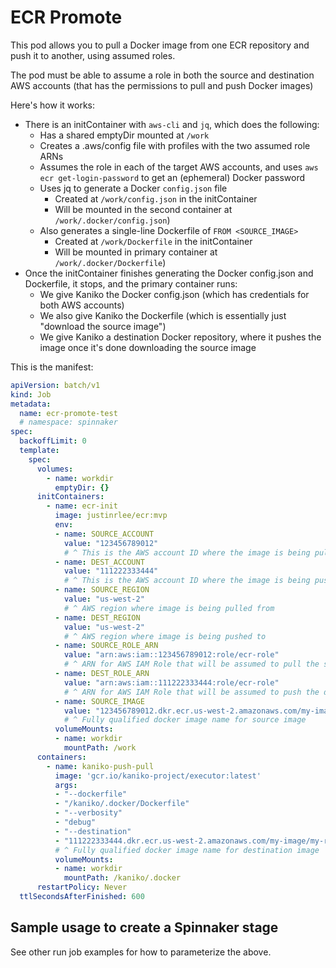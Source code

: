 # ECR Promote

This pod allows you to pull a Docker image from one ECR repository and push it to another, using assumed roles.

The pod must be able to assume a role in both the source and destination AWS accounts (that has the permissions to pull and push Docker images)

Here's how it works:
* There is an initContainer with `aws-cli` and `jq`, which does the following:
  * Has a shared emptyDir mounted at `/work`
  * Creates a .aws/config file with profiles with the two assumed role ARNs
  * Assumes the role in each of the target AWS accounts, and uses `aws ecr get-login-password` to get an (ephemeral) Docker password
  * Uses jq to generate a Docker `config.json` file 
    * Created at `/work/config.json` in the initContainer
    * Will be mounted in the second container at `/work/.docker/config.json`)
  * Also generates a single-line Dockerfile of `FROM <SOURCE_IMAGE>`
    * Created at `/work/Dockerfile` in the initContainer
    * Will be mounted in primary container at `/work/.docker/Dockerfile`)
* Once the initContainer finishes generating the Docker config.json and Dockerfile, it stops, and the primary container runs:
  * We give Kaniko the Docker config.json (which has credentials for both AWS accounts)
  * We also give Kaniko the Dockerfile (which is essentially just "download the source image")
  * We give Kaniko a destination Docker repository, where it pushes the image once it's done downloading the source image

This is the manifest:

```yml
apiVersion: batch/v1
kind: Job
metadata:
  name: ecr-promote-test
  # namespace: spinnaker
spec:
  backoffLimit: 0
  template:
    spec:
      volumes:
        - name: workdir
          emptyDir: {}
      initContainers:
        - name: ecr-init
          image: justinrlee/ecr:mvp
          env:
          - name: SOURCE_ACCOUNT
            value: "123456789012"
            # ^ This is the AWS account ID where the image is being pulled from
          - name: DEST_ACCOUNT
            value: "111222333444"
            # ^ This is the AWS account ID where the image is being pushed to
          - name: SOURCE_REGION
            value: "us-west-2"
            # ^ AWS region where image is being pulled from
          - name: DEST_REGION
            value: "us-west-2"
            # ^ AWS region where image is being pushed to
          - name: SOURCE_ROLE_ARN
            value: "arn:aws:iam::123456789012:role/ecr-role"
            # ^ ARN for AWS IAM Role that will be assumed to pull the source image (must be assumable by the pod)
          - name: DEST_ROLE_ARN
            value: "arn:aws:iam::111222333444:role/ecr-role"
            # ^ ARN for AWS IAM Role that will be assumed to push the destination image (must be assumable by the pod)
          - name: SOURCE_IMAGE
            value: "123456789012.dkr.ecr.us-west-2.amazonaws.com/my-image/my-repo:my-tag"
            # ^ Fully qualified docker image name for source image
          volumeMounts:
          - name: workdir
            mountPath: /work
      containers:
        - name: kaniko-push-pull
          image: 'gcr.io/kaniko-project/executor:latest'
          args:
          - "--dockerfile"
          - "/kaniko/.docker/Dockerfile"
          - "--verbosity"
          - "debug"
          - "--destination"
          - "111222333444.dkr.ecr.us-west-2.amazonaws.com/my-image/my-repo:my-tag"
          # ^ Fully qualified docker image name for destination image
          volumeMounts:
          - name: workdir
            mountPath: /kaniko/.docker
      restartPolicy: Never
  ttlSecondsAfterFinished: 600
```


## Sample usage to create a Spinnaker stage

See other run job examples for how to parameterize the above.